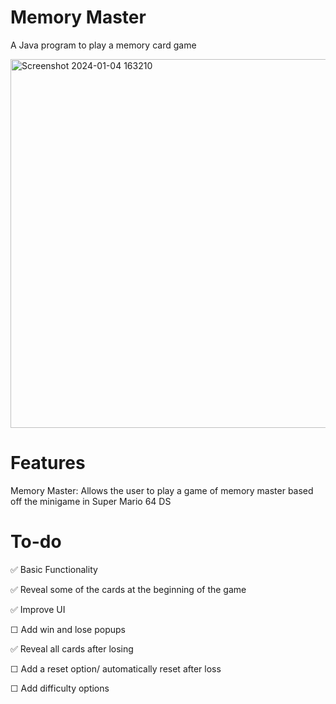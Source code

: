 # Memory Master
A Java program to play a memory card game

<img width="590" alt="Screenshot 2024-01-04 163210" src="https://github.com/JorgeAgue/MemoryMaster/assets/98124296/1adcce75-7124-4811-be7d-136f1d6ecbf8">

# Features
Memory Master: Allows the user to play a game of memory master based off the minigame in Super Mario 64 DS

# To-do
✅ Basic Functionality

✅ Reveal some of the cards at the beginning of the game

✅ Improve UI

☐ Add win and lose popups

✅ Reveal all cards after losing

☐ Add a reset option/ automatically reset after loss

☐ Add difficulty options